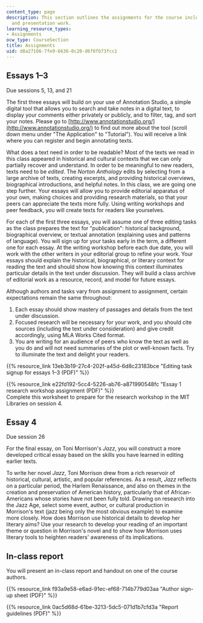 ```yaml
---
content_type: page
description: This section outlines the assignments for the course including essays
  and presentation work.
learning_resource_types:
- Assignments
ocw_type: CourseSection
title: Assignments
uid: d8a27106-7fe9-6636-0c20-d6f0fb73fcc1
---
```

## Essays 1–3

Due sessions 5, 13, and 21

The first three essays will build on your use of Annotation Studio, a simple digital tool that allows you to search and take notes in a digital text, to display your comments either privately or publicly, and to filter, tag, and sort your notes. Please go to [http://www.annotationstudio.org/](http://www.annotationstudio.org/) to find out more about the tool (scroll down menu under "The Application" to "Tutorial"). You will receive a link where you can register and begin annotating texts.

What does a text need in order to be readable? Most of the texts we read in this class appeared in historical and cultural contexts that we can only partially recover and understand. In order to be meaningful to new readers, texts need to be _edited_. The _Norton Anthology_ edits by selecting from a large archive of texts, creating excerpts, and providing historical overviews, biographical introductions, and helpful notes. In this class, we are going one step further. Your essays will allow you to provide editorial apparatus of your own, making choices and providing research materials, so that your peers can appreciate the texts more fully. Using writing workshops and peer feedback, you will create texts for readers like yourselves.

For each of the first three essays, you will assume one of three editing tasks as the class prepares the text for "publication": historical background, biographical overview, or textual annotation (explaining uses and patterns of language). You will sign up for your tasks early in the term, a different one for each essay. At the writing workshop before each due date, you will work with the other writers in your editorial group to refine your work. Your essays should explain the historical, biographical, or literary context for reading the text and should show how knowing this context illuminates particular details in the text under discussion. They will build a class archive of editorial work as a resource, record, and model for future essays.

Although authors and tasks vary from assignment to assignment, certain expectations remain the same throughout:

1. Each essay should show mastery of passages and details from the text under discussion.
2. Focused research will be necessary for your work, and you should cite sources (including the text under consideration) and give credit accordingly, using MLA Works Cited format.
3. You are writing for an audience of peers who know the text as well as you do and will not need summaries of the plot or well-known facts. Try to illuminate the text and delight your readers.

{{% resource_link 13eb3b19-27c4-202f-a45d-6d8c23183bce "Editing task signup for essays 1–3 (PDF)" %}}

{{% resource_link e22fd192-5cc4-5226-ab76-a871990548fc "Essay 1 research workshop assignment (PDF)" %}}   
Complete this worksheet to prepare for the research workshop in the MIT Libraries on session 4.

## Essay 4

Due session 26

For the final essay, on Toni Morrison's _Jazz_, you will construct a more developed critical essay based on the skills you have learned in editing earlier texts.

To write her novel _Jazz_, Toni Morrison drew from a rich reservoir of historical, cultural, artistic, and popular references. As a result, _Jazz_ reflects on a particular period, the Harlem Renaissance, and also on themes in the creation and preservation of American history, particularly that of African-Americans whose stories have not been fully told. Drawing on research into the Jazz Age, select some event, author, or cultural production in Morrison's text (jazz being only the most obvious example) to examine more closely. How does Morrison use historical details to develop her literary aims? Use your research to develop your reading of an important theme or question in Morrison's novel and to show how Morrison uses literary tools to heighten readers' awareness of its implications.

## In-class report

You will present an in-class report and handout on one of the course authors.

{{% resource_link f93a9e58-e6ad-91ec-ef68-714b779d03aa "Author sign-up sheet (PDF)" %}}

{{% resource_link 0ac5d68d-61be-3213-5dc5-071d1b7cfd3a "Report guidelines (PDF)" %}}